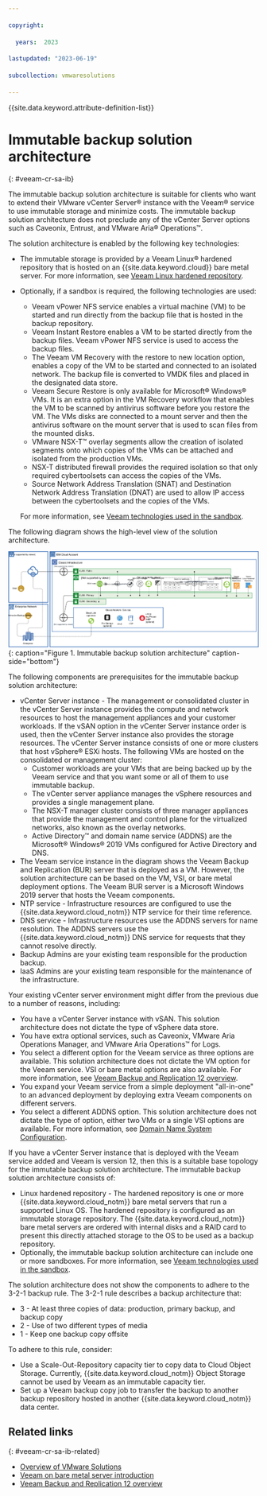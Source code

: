 ```yaml
---

copyright:

  years:  2023

lastupdated: "2023-06-19"

subcollection: vmwaresolutions

---
```


{{site.data.keyword.attribute-definition-list}}

# Immutable backup solution architecture
{: #veeam-cr-sa-ib}

The immutable backup solution architecture is suitable for clients who want to extend their VMware vCenter Server® instance with the Veeam® service to use immutable storage and minimize costs. The immutable backup solution architecture does not preclude any of the vCenter Server options such as Caveonix, Entrust, and VMware Aria® Operations™.

The solution architecture is enabled by the following key technologies:

* The immutable storage is provided by a Veeam Linux® hardened repository that is hosted on an {{site.data.keyword.cloud}} bare metal server. For more information, see [Veeam Linux hardened repository](/docs/vmwaresolutions?topic=vmwaresolutions-veeam-cr-sa-lhr).
* Optionally, if a sandbox is required, the following technologies are used:
   * Veeam vPower NFS service enables a virtual machine (VM) to be started and run directly from the backup file that is hosted in the backup repository.
   * Veeam Instant Restore enables a VM to be started directly from the backup files. Veeam vPower NFS service is used to access the backup files.
   * The Veeam VM Recovery with the restore to new location option, enables a copy of the VM to be started and connected to an isolated network. The backup file is converted to VMDK files and placed in the designated data store.
   * Veeam Secure Restore is only available for Microsoft® Windows® VMs. It is an extra option in the VM Recovery workflow that enables the VM to be scanned by antivirus software before you restore the VM. The VMs disks are connected to a mount server and then the antivirus software on the mount server that is used to scan files from the mounted disks.
   * VMware NSX-T™ overlay segments allow the creation of isolated segments onto which copies of the VMs can be attached and isolated from the production VMs.
   * NSX-T distributed firewall provides the required isolation so that only required cybertoolsets can access the copies of the VMs.
   * Source Network Address Translation (SNAT) and Destination Network Address Translation (DNAT) are used to allow IP access between the cybertoolsets and the copies of the VMs.

   For more information, see [Veeam technologies used in the sandbox](/docs/vmwaresolutions?topic=vmwaresolutions-veeam-cr-sandboxveeam).

The following diagram shows the high-level view of the solution architecture.

![Immutable backup solution architecture](../../images/veeam-cr-sa-ib.svg){: caption="Figure 1. Immutable backup solution architecture" caption-side="bottom"}

The following components are prerequisites for the immutable backup solution architecture:

* vCenter Server instance - The management or consolidated cluster in the vCenter Server instance provides the compute and network resources to host the management appliances and your customer workloads. If the vSAN option in the vCenter Server instance order is used, then the vCenter Server instance also provides the storage resources. The vCenter Server instance consists of one or more clusters that host vSphere® ESXi hosts. The following VMs are hosted on the consolidated or management cluster:
   * Customer workloads are your VMs that are being backed up by the Veeam service and that you want some or all of them to use immutable backup.
   * The vCenter server appliance manages the vSphere resources and provides a single management plane.
   * The NSX-T manager cluster consists of three manager appliances that provide the management and control plane for the virtualized networks, also known as the overlay networks.
   * Active Directory™ and domain name service (ADDNS) are the Microsoft® Windows® 2019 VMs configured for Active Directory and DNS.
* The Veeam service instance in the diagram shows the Veeam Backup and Replication (BUR) server that is deployed as a VM. However, the solution architecture can be based on the VM, VSI, or bare metal deployment options. The Veeam BUR server is a Microsoft Windows 2019 server that hosts the Veeam components.
* NTP service - Infrastructure resources are configured to use the {{site.data.keyword.cloud_notm}} NTP service for their time reference.
* DNS service - Infrastructure resources use the ADDNS servers for name resolution. The ADDNS servers use the {{site.data.keyword.cloud_notm}} DNS service for requests that they cannot resolve directly.
* Backup Admins are your existing team responsible for the production backup.
* IaaS Admins are your existing team responsible for the maintenance of the infrastructure.

Your existing vCenter server environment might differ from the previous due to a number of reasons, including:

* You have a vCenter Server instance with vSAN. This solution architecture does not dictate the type of vSphere data store.
* You have extra optional services, such as Caveonix, VMware Aria Operations Manager, and VMware Aria Operations™ for Logs.
* You select a different option for the Veeam service as three options are available. This solution architecture does not dictate the VM option for the Veeam service. VSI or bare metal options are also available. For more information, see [Veeam Backup and Replication 12 overview](https://cloud.ibm.com/docs/vmwaresolutions?topic=vmwaresolutions-veeamvm_overview).
* You expand your Veeam service from a simple deployment "all-in-one" to an advanced deployment by deploying extra Veeam components on different servers.
* You select a different ADDNS option. This solution architecture does not dictate the type of option, either two VMs or a single VSI options are available. For more information, see [Domain Name System Configuration](/docs/vmwaresolutions?topic=vmwaresolutions-vc_orderinginstance-network-interface-settings#vc_orderinginstance-dns-config).

If you have a vCenter Server instance that is deployed with the Veeam service added and Veeam is version 12, then this is a suitable base topology for the immutable backup solution architecture. The immutable backup solution architecture consists of:

* Linux hardened repository - The hardened repository is one or more {{site.data.keyword.cloud_notm}} bare metal servers that run a supported Linux OS. The hardened repository is configured as an immutable storage repository. The {{site.data.keyword.cloud_notm}} bare metal servers are ordered with internal disks and a RAID card to present this directly attached storage to the OS to be used as a backup repository.
* Optionally, the immutable backup solution architecture can include one or more sandboxes. For more information, see [Veeam technologies used in the sandbox](/docs/vmwaresolutions?topic=vmwaresolutions-veeam-cr-sandboxveeam).

The solution architecture does not show the components to adhere to the 3-2-1 backup rule. The 3-2-1 rule describes a backup architecture that:

* 3 - At least three copies of data: production, primary backup, and backup copy
* 2 - Use of two different types of media
* 1 - Keep one backup copy offsite

To adhere to this rule, consider:

* Use a Scale-Out-Repository capacity tier to copy data to Cloud Object Storage. Currently, {{site.data.keyword.cloud_notm}} Object Storage cannot be used by Veeam as an immutable capacity tier.
* Set up a Veeam backup copy job to transfer the backup to another backup repository hosted in another {{site.data.keyword.cloud_notm}} data center.

## Related links
{: #veeam-cr-sa-ib-related}

* [Overview of VMware Solutions](/docs/vmwaresolutions?topic=vmwaresolutions-solution_overview)
* [Veeam on bare metal server introduction](/docs/vmwaresolutions?topic=vmwaresolutions-veeam-bms-archi-intro)
* [Veeam Backup and Replication 12 overview](/docs/vmwaresolutions?topic=vmwaresolutions-veeamvm_overview)


